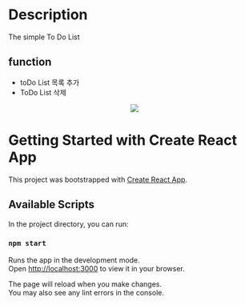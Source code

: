 # Description

The simple To Do List

## function
- toDo List 목록 추가
- ToDo List 삭제 

<p align="center">
  <img src ="https://user-images.githubusercontent.com/63714074/152641594-8988fd4d-0016-4bfc-8960-559737f3fef3.png">
</p>

# Getting Started with Create React App

This project was bootstrapped with [Create React App](https://github.com/facebook/create-react-app).

## Available Scripts

In the project directory, you can run:

### `npm start`

Runs the app in the development mode.\
Open [http://localhost:3000](http://localhost:3000) to view it in your browser.

The page will reload when you make changes.\
You may also see any lint errors in the console.
